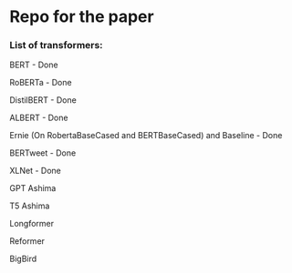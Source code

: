 # Repo for the paper

### List of transformers:

BERT - Done


RoBERTa - Done


DistilBERT - Done


ALBERT - Done


Ernie (On RobertaBaseCased and BERTBaseCased) and Baseline - Done


BERTweet - Done


XLNet - Done


GPT Ashima


T5 Ashima


Longformer


Reformer


BigBird

